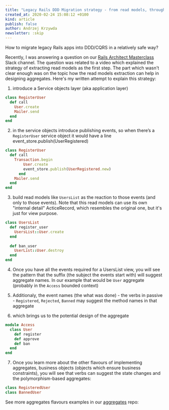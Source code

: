 ```yaml
---
title: "Legacy Rails DDD Migration strategy - from read models, through events to aggregates"
created_at: 2020-02-24 15:08:12 +0100
kind: article
publish: false
author: Andrzej Krzywda
newsletter: :skip
---
```


How to migrate legacy Rails apps into DDD/CQRS in a relatively safe way?

<!-- more -->

Recently, I was answering a question on our [Rails Architect Masterclass](https://arkency.com/masterclass/) Slack channel. The question was related to a video which explained the strategy of extracting read models as the first step. The part which wasn't clear enough was on the topic how the read models extraction can help in designing aggregates. Here's my written attempt to explain this strategy:

1. introduce a Service objects layer (aka application layer)


```ruby
class RegisterUser
  def call
    User.create
    Mailer.send
  end
end 
```

2. in the service objects introduce publishing events, so when there’s a `RegisterUser` service object it would have a line event_store.publish(UserRegistered)

```ruby
class RegisterUser
  def call
    Transaction.begin
	    User.create
	    event_store.publish(UserRegistered.new)
	  end
    Mailer.send
  end
end 
```

3. build read models like `UsersList` as the reaction to those events (and only to those events). Note that this read models can use its own "internal detail" ActiceRecord, which resembles the original one, but it's just for view purpose.

```ruby
class UsersList
  def register_user
    UsersList::User.create
  end
  
  def ban_user
    UserList::User.destroy
  end
end
```

4. Once you have all the events required for a UsersList view, you will see the pattern that the suffix (the subject the events start with) will suggest aggregate names. In our example that would be `User` aggregate (probably in the `Access` bounded context)


5. Additionaly, the event names (the what was done) - the  verbs in passive - `Registered`, `Rejected`, `Banned` may suggest the method names in that aggregate


6. which brings us to the potential design of the aggregate

```ruby
module Access
  class User
    def register
    def approve
    def ban
  end
end
```

7. Once you learn more about the other flavours of implementing aggregates, business objects (objects which ensure business constraints), you will see that verbs can suggest the state changes and the polymorphism-based aggregates:

```ruby
class RegisteredUser
class BannedUser
```

See more aggregates flavours examples in our [aggregates](https://github.com/arkency/aggregates) repo: 